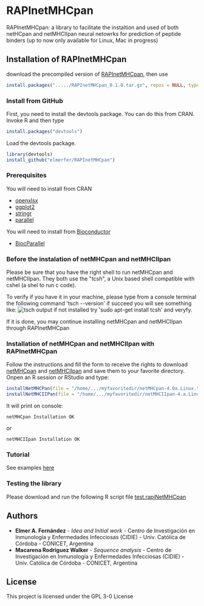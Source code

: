 # RAPInetMHCpan
RAPInetMHCpan: a library to facilitate the instaltion and used of both netHCpan and netMHCIIpan neural netowrks for prediction of peptide binders (up to now only available for Linux,  Mac in progress)

## Installation of RAPInetMHCpan
download the precompiled version of [RAPInetMHCpan](https://github.com/elmerfer/RAPInetMHCpan/blob/master/RAPInetMHCpan_0.1.0.tar.gz), then use 
```R
install.packages("...../RAPInetMHCpan_0.1.0.tar.gz", repos = NULL, type = "source")
```
### Install from GitHub

First, you need to install the devtools package. You can do this from CRAN. Invoke R and then type
```R
install.packages("devtools")
```
Load the devtools package.
```R
library(devtools)
install_github("elmerfer/RAPInetMHCpan")
```

### Prerequisites
You will need to install from CRAN
* [openxlsx](https://cran.r-project.org/web/packages/openxlsx/index.html)
* [ggplot2](https://cran.r-project.org/web/packages/ggplot2/index.html)
* [stringr](https://cran.r-project.org/web/packages/stringr/index.html)
* [parallel](https://cran.r-project.org/web/packages/parallel/index.html)

You will need to install from [Bioconductor](http://www.bioconductor.org)
* [BiocParallel](https://bioconductor.org/packages/release/bioc/html/BiocParallel.html)
### Before the instalation of netMHCpan and netMHCIIpan
Please be sure that you have the right shell to run netMHCpan and netMHCIIpan. They both use the "tcsh", a Unix based shell compatible with cshel (a shel to run c code).

To verify if you have it in your machine, please type from a console terminal the following command 
'tsch --version'
if succeed you will see something like:
![tsch output](https://github.com/elmerfer/RAPInetMHCpan/blob/master/tsch.shell.png)
if not installed try 'sudo apt-get install tcsh' and veryfy. 

If it is done, you may continue installing netMHCpan and netMHCIIpan through RAPInetMHCpan
### Installation of netMHCpan and netMHCIIpan with RAPInetMHCpan
Follow the instructions and fill the form to receive the rights to download [netMHCpan](https://services.healthtech.dtu.dk/service.php?NetMHCpan-4.0) and [netMHCIIpan](https://services.healthtech.dtu.dk/service.php?NetMHCIIpan-3.2) and save them to your favorite directory.
Onpen an R session or RStudio and type:
```R
installNetMHCPan(file = "/home/.../myfavoritedir/netMHCpan-4.0a.Linux.tar.gz" , data = NULL, dir = "/where i whant/dir")
installNetMHCIIPan(file = "/home/.../myfavoritedir/netMHCIIpan-4.a.Linux.tar.gz" , data = NULL, dir = "/where i whant/dir")
```
It will print on console:

`netMHCpan Installation OK`

or

`netMHCIIpan Installation OK`

### Tutorial
See examples [here](https://github.com/elmerfer/RAPInetMHCpan/blob/master/vignette/RAPInetMHCpan.html)
### Testing the library
Please download and run the following R script file [test.rapiNetMHCpan](https://github.com/elmerfer/RAPInetMHCpan/blob/master/test.rapiNetMHCpan.R)
## Authors

* **Elmer A. Fernández** - *Idea and Initial work* - Centro de Investigación en Inmunología y Enfermedades Infecciosas (CIDIE) - Univ. Católica de Córdoba - CONICET, Argentina 
* **Macarena Rodriguez Walker** - *Sequence analysis* - Centro de Investigación en Inmunología y Enfermedades Infecciosas (CIDIE) - Univ. Católica de Córdoba - CONICET, Argentina 
## License

This project is licensed under the GPL 3-0 License 



